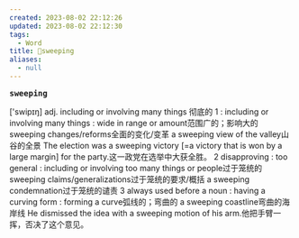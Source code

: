 ```yaml
---
created: 2023-08-02 22:12:26
updated: 2023-08-02 22:12:30
tags:
  - Word
title: 📖sweeping
aliases:
  - null
---
```


<pre><strong>sweeping</strong></pre>
['swipɪŋ]
adj. including or involving many things 彻底的
1 
: including or involving many things : wide in range or amount范围广的；影响大的
 sweeping changes/reforms全面的变化/变革
 a sweeping view of the valley山谷的全景
 The election was a sweeping victory [=a victory that is won by a large margin] for the party.这一政党在选举中大获全胜。
2 
disapproving : too general : including or involving too many things or people过于笼统的
 sweeping claims/generalizations过于笼统的要求/概括
 a sweeping condemnation过于笼统的谴责
3 
always used before a noun : having a curving form : forming a curve弧线的；弯曲的
 a sweeping coastline弯曲的海岸线
 He dismissed the idea with a sweeping motion of his arm.他把手臂一挥，否决了这个意见。